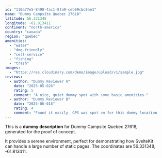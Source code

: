 ```yaml
---
id: "110a77e5-8498-4ac1-8fa9-ceb69cbc8ae1"
name: "Dummy Campsite Quebec 27618"
latitude: 56.331348
longitude: -61.813411
continent: "north-america"
country: "canada"
region: "quebec"
amenities:
  - "water"
  - "dog-friendly"
  - "cell-service"
  - "fishing"
  - "trash"
images:
  - "https://res.cloudinary.com/demo/image/upload/v1/sample.jpg"
reviews:
  - author: "Dummy Reviewer A"
    date: "2025-05-026"
    rating: 5
    comment: "A nice, quiet dummy spot with some basic amenities."
  - author: "Dummy Reviewer B"
    date: "2025-06-018"
    rating: 4
    comment: "Found it easily. GPS was spot on for this dummy location."
---
```


This is a **dummy description** for Dummy Campsite Quebec 27618, generated for the proof of concept.

It provides a serene environment, perfect for demonstrating how SvelteKit can handle a large number of static pages. The coordinates are 56.331348, -61.813411.
